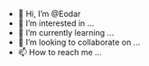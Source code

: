 - 👋 Hi, I’m @Eodar
- 👀 I’m interested in ...
- 🌱 I’m currently learning ...
- 💞️ I’m looking to collaborate on ...
- 📫 How to reach me ...

<!---
Eodar/Eodar is a ✨ special ✨ repository because its `README.md` (this file) appears on your GitHub profile.
You can click the Preview link to take a look at your changes.
--->
